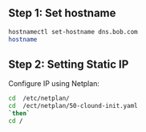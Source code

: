 ## Step 1: Set hostname
```bash
hostnamectl set-hostname dns.bob.com
hostname
````
## Step 2: Setting Static IP
Configure IP using Netplan:
```bash
cd  /etc/netplan/
cd  /ect/netplan/50-clound-init.yaml
`then`
cd /